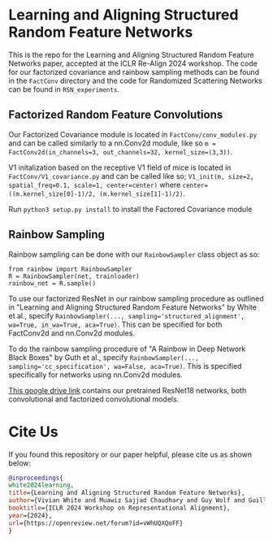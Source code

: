 # Learning and Aligning Structured Random Feature Networks
This is the repo for the Learning and Aligning Structured Random Feature Networks paper, accepted at the ICLR Re-Align 2024 workshop. The code for our factorized covariance and rainbow sampling methods can be found in the `FactConv` directory and the code for Randomized Scattering Networks can be found in `RSN_experiments`. 

## Factorized Random Feature Convolutions
Our Factorized Covariance module is located in `FactConv/conv_modules.py` and can be called similarly to a nn.Conv2d module, like so `m = FactConv2d(in_channels=3, out_channels=32, kernel_size=(3,3))`. 

V1 initalization based on the receptive V1 field of mice is located in `FactConv/V1_covariance.py` and can be called like so; `V1_init(m, size=2, spatial_freq=0.1, scale=1, center=center)` where `center=((m.kernel_size[0]-1)/2, (m.kernel_size[1]-1)/2)`. 

Run `python3 setup.py install` to install the Factored Covariance module

## Rainbow Sampling
Rainbow sampling can be done with our `RainbowSampler` class object as so:

```
from rainbow import RainbowSampler
R = RainbowSampler(net, trainloader)
rainbow_net = R.sample()
```

To use our factorized ResNet in our rainbow sampling procedure as outlined in "Learning and Aligning Structured Random Feature Networks" by White et al., specify `RainbowSampler(..., sampling='structured_alignment', wa=True, in_wa=True, aca=True)`. This can be specified for both FactConv2d and nn.Conv2d modules.

To do the rainbow sampling procedure of "A Rainbow in Deep Network Black Boxes" by Guth et al., specify `RainbowSampler(..., sampling='cc_specification', wa=False, aca=True)`. This is specified specifically for networks using nn.Conv2d modules. 

[This google drive link]([url](https://drive.google.com/drive/folders/10nCfKAoX_ghrm4G-oxbZg2_UIyNyaL1W?usp=sharing)) contains our pretrained ResNet18 networks, both convolutional and factorized convolutional models.

# Cite Us

If you found this repository or our paper helpful, please cite us as shown below:

```bibtex
@inproceedings{
white2024learning,
title={Learning and Aligning Structured Random Feature Networks},
author={Vivian White and Muawiz Sajjad Chaudhary and Guy Wolf and Guillaume Lajoie and Kameron Decker Harris},
booktitle={ICLR 2024 Workshop on Representational Alignment},
year={2024},
url={https://openreview.net/forum?id=vWhUQXQoFF}
}
```
